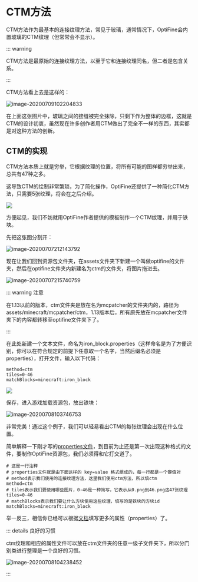 # CTM方法

CTM方法作为最基本的连接纹理方法，常见于玻璃，通常情况下，OptiFine会内置玻璃的CTM纹理（但常常会不显示）。

::: warning

CTM方法是最原始的连接纹理方法，以至于它和连接纹理同名，但二者是包含关系。

:::

CTM方法看上去是这样的：

![image-20200709102204833](https://s2.loli.net/2022/06/06/n9h7SYbQZpxd4l5.png)

在上面这张图片中，玻璃之间的接缝被完全抹除，只剩下作为整体的边框，这就是CTM的设计初衷，虽然现在许多创作者用CTM做出了完全不一样的东西，其实都是对这种方法的创新。

## CTM的实现

CTM方法本质上就是穷举，它根据纹理的位置，将所有可能的图样都穷举出来，总共有47种之多。

这导致CTM的绘制非常繁琐，为了简化操作，OptiFine还提供了一种简化CTM方法，只需要5张纹理，将会在之后介绍。

![](https://s2.loli.net/2022/06/06/yNPcbrgmdo8s2VI.png)

方便起见，我们不妨就用OptiFine作者提供的模板制作一个CTM纹理，并用于铁块。

先把这张图分割开：

![image-20200707212143792](https://s2.loli.net/2022/06/06/RDJsOEvq8IZHNkp.png)

现在让我们回到资源包文件夹，在assets文件夹下新建一个叫做optifine的文件夹，然后在optifine文件夹内新建名为ctm的文件夹，将图片拖进去。

![image-20200707215740759](https://s2.loli.net/2022/06/06/Swlb1YLf7ixToPB.png)

::: warning 注意

在1.13以前的版本，ctm文件夹是放在名为mcpatcher的文件夹内的，路径为assets/minecraft/mcpatcher/ctm，1.13版本后，所有原先放在mcpatcher文件夹下的内容都转移至optifine文件夹下了。

:::

在此处新建一个文本文件，命名为iron_block.properties（这样命名是为了方便识别，你可以在符合规定的前提下任意取一个名字，当然后缀名必须是properties），打开文件，输入以下代码：

```properties
method=ctm
tiles=0-46
matchBlocks=minecraft:iron_block
```

![](https://s2.loli.net/2022/06/06/bfEZpNJzXc7udmG.png)

保存，进入游戏加载资源包，放出铁块：

![image-20200708103746753](https://s2.loli.net/2022/06/06/fuym83qQt9YMCwh.png)

非常完美！通过这个例子，我们可以轻易看出CTM的每张纹理会出现在什么位置。

简单解释一下刚才写的[properties文件](https://zh.wikipedia.org/wiki/.properties)，到目前为止还是第一次出现这种格式的文件，要制作OptiFine资源包，我们必须得和它打交道了。

```properties
# 这是一行注释
# properties文件就是由下面这样的 key=value 格式组成的，每一行都是一个键值对
# method表示我们使用的连接纹理方法，这里我们使用ctm方法，所以填ctm
method=ctm
# tiles表示我们要使用哪些图片，0-46是一种简写，它表示从0.png到46.png这47张纹理
tiles=0-46
# matchBlocks表示我们要让什么方块使用这些纹理，填写的是铁块的方块id
matchBlocks=minecraft:iron_block
```

举一反三，相信你已经可以根据[文档](../../optifinedoc/ctm.md)填写更多的属性（properties）了。

::: details 良好的习惯

ctm纹理和相应的属性文件可以放在ctm文件夹的任意一级子文件夹下，所以分门别类进行整理是一个良好的习惯。

![image-20200708104238452](https://s2.loli.net/2022/06/06/Pas9JBuxHqEDf8r.png)

:::
